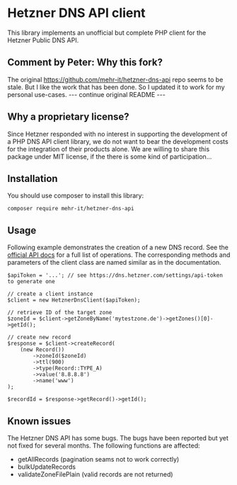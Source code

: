 # Hetzner DNS API client
This library implements an unofficial but complete PHP client for the Hetzner Public DNS API.

## Comment by Peter: Why this fork?
The original https://github.com/mehr-it/hetzner-dns-api repo seems to be stale.
But I like the work that has been done.
So I updated it to work for my personal use-cases.
--- continue original README ---

## Why a proprietary license?
Since Hetzner responded with no interest in supporting the development of a PHP DNS API client 
library, we do not want to bear the development costs for the integration of their products alone. 
We are willing to share this package under MIT license, if the there is some kind of 
participation...

## Installation
You should use composer to install this library:

    composer require mehr-it/hetzner-dns-api
    
## Usage
Following example demonstrates the creation of a new DNS record. See the 
[official API docs](https://dns.hetzner.com/api-docs/) for a full list of operations. The
corresponding methods and parameters of the client class are named similar as in the
documentation.

    $apiToken = '...'; // see https://dns.hetzner.com/settings/api-token to generate one

    // create a client instance
    $client = new HetznerDnsClient($apiToken);
    
    // retrieve ID of the target zone
    $zoneId = $client->getZoneByName('mytestzone.de')->getZones()[0]->getId();

    // create new record
    $response = $client->createRecord(
        (new Record())
            ->zoneId($zoneId)
            ->ttl(900)
            ->type(Record::TYPE_A)
            ->value('8.8.8.8')
            ->name('www')
    );
    
    $recordId = $response->getRecord()->getId();

## Known issues
The Hetzner DNS API has some bugs. The bugs have been reported but 
yet not fixed for several months. The following functions are affected:

* getAllRecords (pagination seams not to work correctly)
* bulkUpdateRecords
* validateZoneFilePlain (valid records are not returned)
